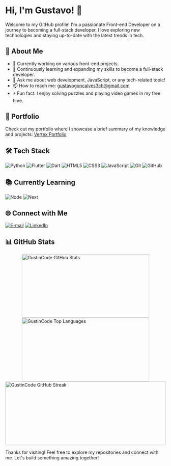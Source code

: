 # Hi, I'm Gustavo! 👋

Welcome to my GitHub profile! I'm a passionate Front-end Developer on a journey to becoming a full-stack developer. I love exploring new technologies and staying up-to-date with the latest trends in tech.

## 🚀 About Me

- 🔭 Currently working on various front-end projects.
- 🌱 Continuously learning and expanding my skills to become a full-stack developer.
- 💬 Ask me about web development, JavaScript, or any tech-related topic!
- 📫 How to reach me: [gustavogoncalves3ch@gmail.com](mailto:gustavogoncalves3ch@gmail.com)
- ⚡ Fun fact: I enjoy solving puzzles and playing video games in my free time.

## 💼 Portfolio

Check out my portfolio where I showcase a brief summary of my knowledge and projects:
[Vertex Portfolio](https://vertex-app.vercel.app/)

## 🛠️ Tech Stack

![Python](https://img.shields.io/badge/python-000?style=for-the-badge&logo=python&logoColor=ffdd54)
![Flutter](https://img.shields.io/badge/flutter-000?style=for-the-badge&logo=flutter&logoColor=02569B)
![Dart](https://img.shields.io/badge/dart-000?style=for-the-badge&logo=dart&logoColor=0175C2)
![HTML5](https://img.shields.io/badge/HTML-000?style=for-the-badge&logo=html5&logoColor=E34F26)
![CSS3](https://img.shields.io/badge/CSS3-000?style=for-the-badge&logo=css3&logoColor=1572B6)
![JavaScript](https://img.shields.io/badge/JavaScript-000?style=for-the-badge&logo=javascript&logoColor=F7DF1E)
![Git](https://img.shields.io/badge/Git-000?style=for-the-badge&logo=git&logoColor=F05032)
![GitHub](https://img.shields.io/badge/GitHub-000?style=for-the-badge&logo=github&logoColor=ffffff)

## 📚 Currently Learning

![Node](https://img.shields.io/badge/Node-000?style=for-the-badge&logo=nodedotjs&logoColor=339933)
![Next](https://img.shields.io/badge/Next-000?style=for-the-badge&logo=nextdotjs&logoColor=ffffff)

## 🌐 Connect with Me

[![E-mail](https://img.shields.io/badge/gmail-000?style=for-the-badge&logo=gmail&logoColor=FF0000)](mailto:gustavogoncalves3ch@gmail.com)
[![LinkedIn](https://img.shields.io/badge/LinkedIn-000?style=for-the-badge&logo=linkedin&logoColor=30A3DC)](https://www.linkedin.com/in/gustavohenrique-dev/)

## 📊 GitHub Stats

<div style="display: flex; justify-content: center; align-items: center; flex-direction: column;"> 
<a href="https://github.com/GustinCode/GustinCode/blob/main/README.md">
  <img height=200 width=400 title ="GustinCode GitHub Stats" src="https://github-readme-stats.vercel.app/api?username=GustinCode&show_icons=true&theme=midnight-purple&hide_border=true" />
</a>
<a href="https://github.com/GustinCode/GustinCode/blob/main/README.md">
  <img height=200 width=400 title="GustinCode Top Languages" src="https://github-readme-stats.vercel.app/api/top-langs?username=GustinCode&hide_title=false&layout=compact&langs_count=5&theme=midnight-purple&hide_border=true" />
</a>
</div>
<a href="https://github.com/GustinCode/GustinCode/blob/main/README.md">
  <img height=200 width=100% title="GustinCode GitHub Streak" src="https://github-readme-streak-stats.herokuapp.com/?user=GustinCode&theme=midnight-purple&hide_border=false" />
</a>

Thanks for visiting! Feel free to explore my repositories and connect with me. Let's build something amazing together!
